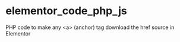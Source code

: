 # elementor_code_php_js
PHP code to make any &lt;a> (anchor) tag download the href source in Elementor
